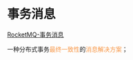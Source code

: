 

# 事务消息

[RocketMQ-事务消息](https://rocketmq.apache.org/zh/docs/featureBehavior/04transactionmessage/)

一种分布式事务<font color="#f79646">最终一致性</font>的<font color="#f79646">消息解决方案</font>；


